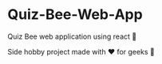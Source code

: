 # Quiz-Bee-Web-App
Quiz Bee web application using react 🐝

Side hobby project made with ❤️ for geeks 👀
